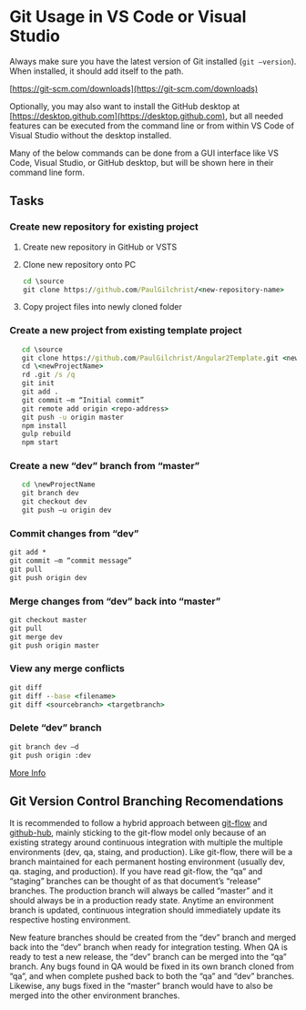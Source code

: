 # Git Usage in VS Code or Visual Studio

Always make sure you have the latest version of Git installed (`git –version`).  When installed, it should add itself to the path.

   [https://git-scm.com/downloads](https://git-scm.com/downloads)

Optionally, you may also want to install the GitHub desktop at [https://desktop.github.com](https://desktop.github.com), but all needed features can be executed from the command line or from within VS Code of Visual Studio without the desktop installed.

Many of the below commands can be done from a GUI interface like VS Code, Visual Studio, or GitHub desktop, but will be shown here in their command line form.

## Tasks

### Create new repository for existing project

1. Create new repository in GitHub or VSTS
2. Clone new repository onto PC

   ```cmd
   cd \source
   git clone https://github.com/PaulGilchrist/<new-repository-name>
   ```

3. Copy project files into newly cloned folder

### Create a new project from existing template project

```cmd
   cd \source
   git clone https://github.com/PaulGilchrist/Angular2Template.git <newProjectName>
   cd \<newProjectName>
   rd .git /s /q
   git init
   git add .
   git commit –m “Initial commit”
   git remote add origin <repo-address>
   git push -u origin master
   npm install
   gulp rebuild
   npm start
```

### Create a new “dev” branch from “master”

```cmd
   cd \newProjectName
   git branch dev
   git checkout dev
   git push –u origin dev
   ```

### Commit changes from “dev”

   ```cmd
   git add *
   git commit –m “commit message”
   git pull
   git push origin dev
   ```

### Merge changes from “dev” back into “master”

   ```cmd
   git checkout master
   git pull
   git merge dev
   git push origin master
   ```

### View any merge conflicts

   ```cmd
   git diff
   git diff --base <filename>
   git diff <sourcebranch> <targetbranch>
   ```

### Delete “dev” branch

   ```cmd
   git branch dev –d
   git push origin :dev
   ```

[More Info](https://confluence.atlassian.com/bitbucketserver/basic-git-commands-776639767.html)

## Git Version Control Branching Recomendations

It is recommended to follow a hybrid approach between [git-flow](http://nvie.com/posts/a-successful-git-branching-model) and [github-hub](http://scottchacon.com/2011/08/31/github-flow.html), mainly sticking to the git-flow model only because of an existing strategy around continuous integration with multiple the multiple environments (dev, qa, staing, and production). Like git-flow, there will be a branch maintained for each permanent hosting environment (usually dev, qa. staging, and production). If you have read git-flow, the “qa” and “staging” branches can be thought of as that document’s “release” branches. The production branch will always be called “master” and it should always be in a production ready state. Anytime an environment branch is updated, continuous integration should immediately update its respective hosting environment.

New feature branches should be created from the “dev” branch and merged back into the “dev” branch when ready for integration testing. When QA is ready to test a new release, the “dev” branch can be merged into the “qa” branch. Any bugs found in QA would be fixed in its own branch cloned from “qa”, and when complete pushed back to both the “qa” and “dev” branches. Likewise, any bugs fixed in the “master” branch would have to also be merged into the other environment branches.

